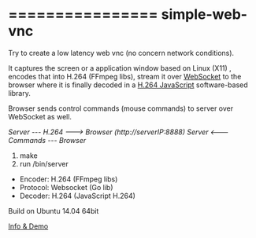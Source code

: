 ================ 
simple-web-vnc
================
 
Try to create a low latency web vnc (no concern network conditions).
 
It captures the screen or a application window based on Linux (X11) , encodes that into H.264 (FFmpeg libs), 
stream it over [WebSocket](https://github.com/gorilla/websocket "WebSocket") to the browser where it is finally decoded in a [H.264 JavaScript](https://github.com/oneam/h264bsd "H.264 JavaScript") software-based library.

Browser sends control commands (mouse commands) to server over WebSocket as well.

*Server --- H.264 ---> Browser (http://serverIP:8888)*
*Server <--- Commands --- Browser*

1. make
2. run /bin/server

* Encoder: H.264 (FFmpeg libs)
* Protocol: Websocket (Go lib)
* Decoder: H.264 (JavaScript H.264)  

Build on Ubuntu 14.04 64bit
 
[Info & Demo](http://chihchengyang.github.io/2016/01/27/Simple-web-vnc/ "Info & Demo")

 
	
	

	
	


 